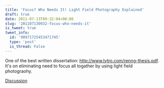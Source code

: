```yaml
---
title: 'Focus? Who Needs It! Light Field Photography Explained'
draft: true
date: 2011-07-13T09:32:04+00:00
slug: '201107130932-focus-who-needs-it'
is_tweet: true
tweet_info:
  id: '90971725453471745'
  type: 'post'
  is_thread: False
---
```




One of the best written dissertation: <http://www.lytro.com/renng-thesis.pdf>. It's on eliminating need to focus all togather by using light field photograohy.

[Discussion](https://x.com/sytelus/status/90971725453471745)
